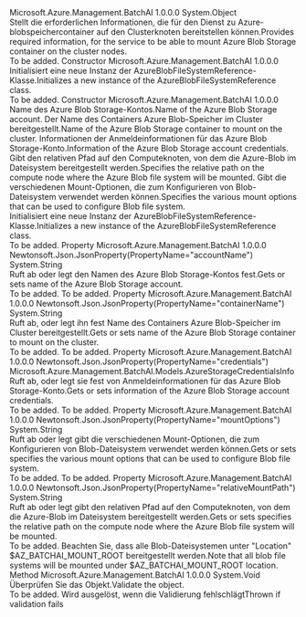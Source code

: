 <Type Name="AzureBlobFileSystemReference" FullName="Microsoft.Azure.Management.BatchAI.Models.AzureBlobFileSystemReference">
  <TypeSignature Language="C#" Value="public class AzureBlobFileSystemReference" />
  <TypeSignature Language="ILAsm" Value=".class public auto ansi beforefieldinit AzureBlobFileSystemReference extends System.Object" />
  <TypeSignature Language="DocId" Value="T:Microsoft.Azure.Management.BatchAI.Models.AzureBlobFileSystemReference" />
  <TypeSignature Language="VB.NET" Value="Public Class AzureBlobFileSystemReference" />
  <TypeSignature Language="F#" Value="type AzureBlobFileSystemReference = class" />
  <AssemblyInfo>
    <AssemblyName>Microsoft.Azure.Management.BatchAI</AssemblyName>
    <AssemblyVersion>1.0.0.0</AssemblyVersion>
  </AssemblyInfo>
  <Base>
    <BaseTypeName>System.Object</BaseTypeName>
  </Base>
  <Interfaces />
  <Docs>
    <summary>
            <span data-ttu-id="e86ac-101">Stellt die erforderlichen Informationen, die für den Dienst zu Azure-blobspeichercontainer auf den Clusterknoten bereitstellen können.</span><span class="sxs-lookup"><span data-stu-id="e86ac-101">Provides required information, for the service to be able to mount Azure Blob Storage container on the cluster nodes.</span></span>
            </summary>
    <remarks>To be added.</remarks>
  </Docs>
  <Members>
    <Member MemberName=".ctor">
      <MemberSignature Language="C#" Value="public AzureBlobFileSystemReference ();" />
      <MemberSignature Language="ILAsm" Value=".method public hidebysig specialname rtspecialname instance void .ctor() cil managed" />
      <MemberSignature Language="DocId" Value="M:Microsoft.Azure.Management.BatchAI.Models.AzureBlobFileSystemReference.#ctor" />
      <MemberSignature Language="VB.NET" Value="Public Sub New ()" />
      <MemberType>Constructor</MemberType>
      <AssemblyInfo>
        <AssemblyName>Microsoft.Azure.Management.BatchAI</AssemblyName>
        <AssemblyVersion>1.0.0.0</AssemblyVersion>
      </AssemblyInfo>
      <Parameters />
      <Docs>
        <summary>
            <span data-ttu-id="e86ac-102">Initialisiert eine neue Instanz der AzureBlobFileSystemReference-Klasse.</span><span class="sxs-lookup"><span data-stu-id="e86ac-102">Initializes a new instance of the AzureBlobFileSystemReference class.</span></span>
            </summary>
        <remarks>To be added.</remarks>
      </Docs>
    </Member>
    <Member MemberName=".ctor">
      <MemberSignature Language="C#" Value="public AzureBlobFileSystemReference (string accountName, string containerName, Microsoft.Azure.Management.BatchAI.Models.AzureStorageCredentialsInfo credentials, string relativeMountPath, string mountOptions = null);" />
      <MemberSignature Language="ILAsm" Value=".method public hidebysig specialname rtspecialname instance void .ctor(string accountName, string containerName, class Microsoft.Azure.Management.BatchAI.Models.AzureStorageCredentialsInfo credentials, string relativeMountPath, string mountOptions) cil managed" />
      <MemberSignature Language="DocId" Value="M:Microsoft.Azure.Management.BatchAI.Models.AzureBlobFileSystemReference.#ctor(System.String,System.String,Microsoft.Azure.Management.BatchAI.Models.AzureStorageCredentialsInfo,System.String,System.String)" />
      <MemberSignature Language="VB.NET" Value="Public Sub New (accountName As String, containerName As String, credentials As AzureStorageCredentialsInfo, relativeMountPath As String, Optional mountOptions As String = null)" />
      <MemberSignature Language="F#" Value="new Microsoft.Azure.Management.BatchAI.Models.AzureBlobFileSystemReference : string * string * Microsoft.Azure.Management.BatchAI.Models.AzureStorageCredentialsInfo * string * string -&gt; Microsoft.Azure.Management.BatchAI.Models.AzureBlobFileSystemReference" Usage="new Microsoft.Azure.Management.BatchAI.Models.AzureBlobFileSystemReference (accountName, containerName, credentials, relativeMountPath, mountOptions)" />
      <MemberType>Constructor</MemberType>
      <AssemblyInfo>
        <AssemblyName>Microsoft.Azure.Management.BatchAI</AssemblyName>
        <AssemblyVersion>1.0.0.0</AssemblyVersion>
      </AssemblyInfo>
      <Parameters>
        <Parameter Name="accountName" Type="System.String" />
        <Parameter Name="containerName" Type="System.String" />
        <Parameter Name="credentials" Type="Microsoft.Azure.Management.BatchAI.Models.AzureStorageCredentialsInfo" />
        <Parameter Name="relativeMountPath" Type="System.String" />
        <Parameter Name="mountOptions" Type="System.String" />
      </Parameters>
      <Docs>
        <param name="accountName"><span data-ttu-id="e86ac-103">Name des Azure Blob Storage-Kontos.</span><span class="sxs-lookup"><span data-stu-id="e86ac-103">Name of the Azure Blob Storage account.</span></span></param>
        <param name="containerName"><span data-ttu-id="e86ac-104">Der Name des Containers Azure Blob-Speicher im Cluster bereitgestellt.</span><span class="sxs-lookup"><span data-stu-id="e86ac-104">Name of the Azure Blob Storage container to mount on the cluster.</span></span></param>
        <param name="credentials"><span data-ttu-id="e86ac-105">Informationen der Anmeldeinformationen für das Azure Blob Storage-Konto.</span><span class="sxs-lookup"><span data-stu-id="e86ac-105">Information of the Azure Blob Storage account credentials.</span></span></param>
        <param name="relativeMountPath"><span data-ttu-id="e86ac-106">Gibt den relativen Pfad auf den Computeknoten, von dem die Azure-Blob im Dateisystem bereitgestellt werden.</span><span class="sxs-lookup"><span data-stu-id="e86ac-106">Specifies the relative path on the compute node where the Azure Blob file system will be mounted.</span></span></param>
        <param name="mountOptions"><span data-ttu-id="e86ac-107">Gibt die verschiedenen Mount-Optionen, die zum Konfigurieren von Blob-Dateisystem verwendet werden können.</span><span class="sxs-lookup"><span data-stu-id="e86ac-107">Specifies the various mount options that can be used to configure Blob file system.</span></span></param>
        <summary>
            <span data-ttu-id="e86ac-108">Initialisiert eine neue Instanz der AzureBlobFileSystemReference-Klasse.</span><span class="sxs-lookup"><span data-stu-id="e86ac-108">Initializes a new instance of the AzureBlobFileSystemReference class.</span></span>
            </summary>
        <remarks>To be added.</remarks>
      </Docs>
    </Member>
    <Member MemberName="AccountName">
      <MemberSignature Language="C#" Value="public string AccountName { get; set; }" />
      <MemberSignature Language="ILAsm" Value=".property instance string AccountName" />
      <MemberSignature Language="DocId" Value="P:Microsoft.Azure.Management.BatchAI.Models.AzureBlobFileSystemReference.AccountName" />
      <MemberSignature Language="VB.NET" Value="Public Property AccountName As String" />
      <MemberSignature Language="F#" Value="member this.AccountName : string with get, set" Usage="Microsoft.Azure.Management.BatchAI.Models.AzureBlobFileSystemReference.AccountName" />
      <MemberType>Property</MemberType>
      <AssemblyInfo>
        <AssemblyName>Microsoft.Azure.Management.BatchAI</AssemblyName>
        <AssemblyVersion>1.0.0.0</AssemblyVersion>
      </AssemblyInfo>
      <Attributes>
        <Attribute>
          <AttributeName>Newtonsoft.Json.JsonProperty(PropertyName="accountName")</AttributeName>
        </Attribute>
      </Attributes>
      <ReturnValue>
        <ReturnType>System.String</ReturnType>
      </ReturnValue>
      <Docs>
        <summary>
            <span data-ttu-id="e86ac-109">Ruft ab oder legt den Namen des Azure Blob Storage-Kontos fest.</span><span class="sxs-lookup"><span data-stu-id="e86ac-109">Gets or sets name of the Azure Blob Storage account.</span></span>
            </summary>
        <value>To be added.</value>
        <remarks>To be added.</remarks>
      </Docs>
    </Member>
    <Member MemberName="ContainerName">
      <MemberSignature Language="C#" Value="public string ContainerName { get; set; }" />
      <MemberSignature Language="ILAsm" Value=".property instance string ContainerName" />
      <MemberSignature Language="DocId" Value="P:Microsoft.Azure.Management.BatchAI.Models.AzureBlobFileSystemReference.ContainerName" />
      <MemberSignature Language="VB.NET" Value="Public Property ContainerName As String" />
      <MemberSignature Language="F#" Value="member this.ContainerName : string with get, set" Usage="Microsoft.Azure.Management.BatchAI.Models.AzureBlobFileSystemReference.ContainerName" />
      <MemberType>Property</MemberType>
      <AssemblyInfo>
        <AssemblyName>Microsoft.Azure.Management.BatchAI</AssemblyName>
        <AssemblyVersion>1.0.0.0</AssemblyVersion>
      </AssemblyInfo>
      <Attributes>
        <Attribute>
          <AttributeName>Newtonsoft.Json.JsonProperty(PropertyName="containerName")</AttributeName>
        </Attribute>
      </Attributes>
      <ReturnValue>
        <ReturnType>System.String</ReturnType>
      </ReturnValue>
      <Docs>
        <summary>
            <span data-ttu-id="e86ac-110">Ruft ab, oder legt ihn fest Name des Containers Azure Blob-Speicher im Cluster bereitgestellt.</span><span class="sxs-lookup"><span data-stu-id="e86ac-110">Gets or sets name of the Azure Blob Storage container to mount on the cluster.</span></span>
            </summary>
        <value>To be added.</value>
        <remarks>To be added.</remarks>
      </Docs>
    </Member>
    <Member MemberName="Credentials">
      <MemberSignature Language="C#" Value="public Microsoft.Azure.Management.BatchAI.Models.AzureStorageCredentialsInfo Credentials { get; set; }" />
      <MemberSignature Language="ILAsm" Value=".property instance class Microsoft.Azure.Management.BatchAI.Models.AzureStorageCredentialsInfo Credentials" />
      <MemberSignature Language="DocId" Value="P:Microsoft.Azure.Management.BatchAI.Models.AzureBlobFileSystemReference.Credentials" />
      <MemberSignature Language="VB.NET" Value="Public Property Credentials As AzureStorageCredentialsInfo" />
      <MemberSignature Language="F#" Value="member this.Credentials : Microsoft.Azure.Management.BatchAI.Models.AzureStorageCredentialsInfo with get, set" Usage="Microsoft.Azure.Management.BatchAI.Models.AzureBlobFileSystemReference.Credentials" />
      <MemberType>Property</MemberType>
      <AssemblyInfo>
        <AssemblyName>Microsoft.Azure.Management.BatchAI</AssemblyName>
        <AssemblyVersion>1.0.0.0</AssemblyVersion>
      </AssemblyInfo>
      <Attributes>
        <Attribute>
          <AttributeName>Newtonsoft.Json.JsonProperty(PropertyName="credentials")</AttributeName>
        </Attribute>
      </Attributes>
      <ReturnValue>
        <ReturnType>Microsoft.Azure.Management.BatchAI.Models.AzureStorageCredentialsInfo</ReturnType>
      </ReturnValue>
      <Docs>
        <summary>
            <span data-ttu-id="e86ac-111">Ruft ab, oder legt sie fest von Anmeldeinformationen für das Azure Blob Storage-Konto.</span><span class="sxs-lookup"><span data-stu-id="e86ac-111">Gets or sets information of the Azure Blob Storage account credentials.</span></span>
            </summary>
        <value>To be added.</value>
        <remarks>To be added.</remarks>
      </Docs>
    </Member>
    <Member MemberName="MountOptions">
      <MemberSignature Language="C#" Value="public string MountOptions { get; set; }" />
      <MemberSignature Language="ILAsm" Value=".property instance string MountOptions" />
      <MemberSignature Language="DocId" Value="P:Microsoft.Azure.Management.BatchAI.Models.AzureBlobFileSystemReference.MountOptions" />
      <MemberSignature Language="VB.NET" Value="Public Property MountOptions As String" />
      <MemberSignature Language="F#" Value="member this.MountOptions : string with get, set" Usage="Microsoft.Azure.Management.BatchAI.Models.AzureBlobFileSystemReference.MountOptions" />
      <MemberType>Property</MemberType>
      <AssemblyInfo>
        <AssemblyName>Microsoft.Azure.Management.BatchAI</AssemblyName>
        <AssemblyVersion>1.0.0.0</AssemblyVersion>
      </AssemblyInfo>
      <Attributes>
        <Attribute>
          <AttributeName>Newtonsoft.Json.JsonProperty(PropertyName="mountOptions")</AttributeName>
        </Attribute>
      </Attributes>
      <ReturnValue>
        <ReturnType>System.String</ReturnType>
      </ReturnValue>
      <Docs>
        <summary>
            <span data-ttu-id="e86ac-112">Ruft ab oder legt gibt die verschiedenen Mount-Optionen, die zum Konfigurieren von Blob-Dateisystem verwendet werden können.</span><span class="sxs-lookup"><span data-stu-id="e86ac-112">Gets or sets specifies the various mount options that can be used to configure Blob file system.</span></span>
            </summary>
        <value>To be added.</value>
        <remarks>To be added.</remarks>
      </Docs>
    </Member>
    <Member MemberName="RelativeMountPath">
      <MemberSignature Language="C#" Value="public string RelativeMountPath { get; set; }" />
      <MemberSignature Language="ILAsm" Value=".property instance string RelativeMountPath" />
      <MemberSignature Language="DocId" Value="P:Microsoft.Azure.Management.BatchAI.Models.AzureBlobFileSystemReference.RelativeMountPath" />
      <MemberSignature Language="VB.NET" Value="Public Property RelativeMountPath As String" />
      <MemberSignature Language="F#" Value="member this.RelativeMountPath : string with get, set" Usage="Microsoft.Azure.Management.BatchAI.Models.AzureBlobFileSystemReference.RelativeMountPath" />
      <MemberType>Property</MemberType>
      <AssemblyInfo>
        <AssemblyName>Microsoft.Azure.Management.BatchAI</AssemblyName>
        <AssemblyVersion>1.0.0.0</AssemblyVersion>
      </AssemblyInfo>
      <Attributes>
        <Attribute>
          <AttributeName>Newtonsoft.Json.JsonProperty(PropertyName="relativeMountPath")</AttributeName>
        </Attribute>
      </Attributes>
      <ReturnValue>
        <ReturnType>System.String</ReturnType>
      </ReturnValue>
      <Docs>
        <summary>
            <span data-ttu-id="e86ac-113">Ruft ab oder legt gibt den relativen Pfad auf den Computeknoten, von dem die Azure-Blob im Dateisystem bereitgestellt werden.</span><span class="sxs-lookup"><span data-stu-id="e86ac-113">Gets or sets specifies the relative path on the compute node where the Azure Blob file system will be mounted.</span></span>
            </summary>
        <value>To be added.</value>
        <remarks>
            <span data-ttu-id="e86ac-114">Beachten Sie, dass alle Blob-Dateisystemen unter "Location" $AZ_BATCHAI_MOUNT_ROOT bereitgestellt werden.</span><span class="sxs-lookup"><span data-stu-id="e86ac-114">Note that all blob file systems will be mounted under $AZ_BATCHAI_MOUNT_ROOT location.</span></span>
            </remarks>
      </Docs>
    </Member>
    <Member MemberName="Validate">
      <MemberSignature Language="C#" Value="public virtual void Validate ();" />
      <MemberSignature Language="ILAsm" Value=".method public hidebysig newslot virtual instance void Validate() cil managed" />
      <MemberSignature Language="DocId" Value="M:Microsoft.Azure.Management.BatchAI.Models.AzureBlobFileSystemReference.Validate" />
      <MemberSignature Language="VB.NET" Value="Public Overridable Sub Validate ()" />
      <MemberSignature Language="F#" Value="abstract member Validate : unit -&gt; unit&#xA;override this.Validate : unit -&gt; unit" Usage="azureBlobFileSystemReference.Validate " />
      <MemberType>Method</MemberType>
      <AssemblyInfo>
        <AssemblyName>Microsoft.Azure.Management.BatchAI</AssemblyName>
        <AssemblyVersion>1.0.0.0</AssemblyVersion>
      </AssemblyInfo>
      <ReturnValue>
        <ReturnType>System.Void</ReturnType>
      </ReturnValue>
      <Parameters />
      <Docs>
        <summary>
            <span data-ttu-id="e86ac-115">Überprüfen Sie das Objekt.</span><span class="sxs-lookup"><span data-stu-id="e86ac-115">Validate the object.</span></span>
            </summary>
        <remarks>To be added.</remarks>
        <exception cref="T:Microsoft.Rest.ValidationException">
            <span data-ttu-id="e86ac-116">Wird ausgelöst, wenn die Validierung fehlschlägt</span><span class="sxs-lookup"><span data-stu-id="e86ac-116">Thrown if validation fails</span></span>
            </exception>
      </Docs>
    </Member>
  </Members>
</Type>